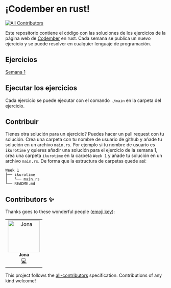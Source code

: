 # ¡Codember en rust!
<!-- ALL-CONTRIBUTORS-BADGE:START - Do not remove or modify this section -->
[![All Contributors](https://img.shields.io/badge/all_contributors-1-orange.svg?style=flat-square)](#contributors-)
<!-- ALL-CONTRIBUTORS-BADGE:END -->

Este repositorio contiene el código con las soluciones de los ejercicios de la página web de [Codember](https://codember.dev) en rust.
Cada semana se publica un nuevo ejercicio y se puede resolver en cualquier lenguaje de programación.

## Ejercicios

[Semana 1](https://github.com/ikurotime/codember_rust/tree/main/Week%201)

## Ejecutar los ejercicios

Cada ejercicio se puede ejecutar con el comando `./main` en la carpeta del ejercicio.

## Contribuir

Tienes otra solución para un ejercicio? Puedes hacer un pull request con tu solución.
Crea una carpeta con tu nombre de usuario de github y añade tu solución en un archivo `main.rs`.
Por ejemplo si tu nombre de usuario es `ikurotime` y quieres añadir una solución para el ejercicio de la semana 1, crea una carpeta `ikurotime` en la carpeta `Week 1` y añade tu solución en un archivo `main.rs`.
De forma que la estructura de carpetas quede así:

    Week 1
    ├── ikurotime
    │   └── main.rs
    └── README.md

## Contributors ✨

Thanks goes to these wonderful people ([emoji key](https://allcontributors.org/docs/en/emoji-key)):

<!-- ALL-CONTRIBUTORS-LIST:START - Do not remove or modify this section -->
<!-- prettier-ignore-start -->
<!-- markdownlint-disable -->
<table>
  <tbody>
    <tr>
      <td align="center"><a href="https://github.com/Atticus64"><img src="https://avatars.githubusercontent.com/u/92958760?v=4?s=100" width="100px;" alt="Jona"/><br /><sub><b>Jona</b></sub></a><br /><a href="https://github.com/ikurotime/codember_rust/commits?author=Atticus64" title="Code">💻</a></td>
    </tr>
  </tbody>
</table>

<!-- markdownlint-restore -->
<!-- prettier-ignore-end -->

<!-- ALL-CONTRIBUTORS-LIST:END -->

This project follows the [all-contributors](https://github.com/all-contributors/all-contributors) specification. Contributions of any kind welcome!